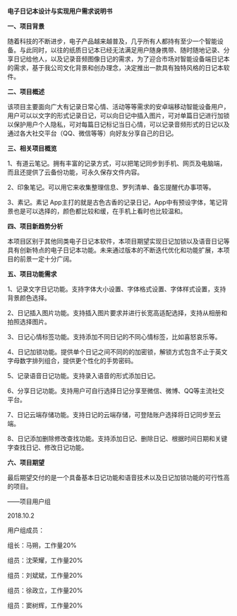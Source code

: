 **电子日记本设计与实现用户需求说明书**

**一、项目背景**

随着科技的不断进步，电子产品越来越普及，几乎所有人都持有至少一个智能设备。与此同时，以往的纸质日记本已经无法满足用户随身携带、随时随地记录、分享日记给他人，以及记录音频图像日记的需求，为了迎合市场对智能设备端日记本的需求，基于我公司文化背景和创办理念，决定推出一款具有独特风格的日记本软件。

**二、项目概述**

该项目主要面向广大有记录日常心情、活动等等需求的安卓端移动智能设备用户，用户可以以文字的形式记录日记，可以向日记中插入图片，可对单篇日记进行加锁以保护用户个人隐私，可对每篇日记标记当日心情，可以记录音频形式的日记以及通过各大社交平台（QQ、微信等等）向好友分享自己的日记。

**三、相关项目概览**

1、有道云笔记。拥有丰富的记录方式，可以把笔记同步到手机、网页及电脑端，而且还提供了云备份功能，可永久保存文件内容。

2、印象笔记。可以用它来收集整理信息、罗列清单、备忘提醒代办事项等。

3、素记。素记
App主打的就是古色古香的记录日记，App中有预设字体，笔记背景也是可以选择的，颜色都比较和缓，在手机上看时也比较温和。

**四、项目新趋势分析**

本项目区别于其他同类电子日记本软件，本项目期望实现日记加锁以及语音日记等具有创新特点的电子日记本功能。未来通过版本的不断迭代优化和功能扩展，本项目的前景一定十分广阔。

**五、项目功能需求**

1、记录文字日记功能。支持字体大小设置、字体格式设置、字体样式设置，支持背景颜色选择。

2、日记插入图片功能。支持插入图片要求并进行长宽高适配选择，支持从相册和拍照选择图片。

3、日记心情标签功能。支持添加不同日记的不同心情标签，比如喜怒哀乐等。

4、日记加锁功能。提供单个日记之间不同的的加密锁，解锁方式包含不止于英文字母数字排列组合，提供更个性化的手势密码。

5、记录语音日记功能。支持录入语音的形式添加日记。

6、分享日记功能。支持用户可自行选择日记分享至微信、微博、QQ等主流社交平台。

7、日记云端存储功能。支持日记的云端存储，可登陆账户选择将日记同步至云端。

8、日记添加删除修改查找功能。支持添加日记、删除日记、根据时间日期和关键字查找日记、修改日记功能。

**六、项目期望**

最后期望交付的是一个具备基本日记功能和语音技术以及日记加锁功能的可行性高的项目。

——项目用户组

2018.10.2

用户组成员：

组长：马朔，工作量20%

组员：沈荣耀，工作量20%

组员：刘斌斌，工作量20%

组员：徐政立，工作量20%

组员：窦树辉，工作量20%
